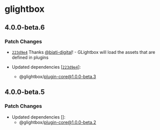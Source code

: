 # glightbox

## 4.0.0-beta.6

### Patch Changes

- [`223d9e4`](https://github.com/biati-digital/glightbox/commit/223d9e4e3aa9dfdb7ad382b4eff5f512cc351372) Thanks [@biati-digital](https://github.com/biati-digital)! - GLightbox will load the assets that are defined in plugins

- Updated dependencies [[`223d9e4`](https://github.com/biati-digital/glightbox/commit/223d9e4e3aa9dfdb7ad382b4eff5f512cc351372)]:
  - @glightbox/plugin-core@1.0.0-beta.3

## 4.0.0-beta.5

### Patch Changes

- Updated dependencies []:
  - @glightbox/plugin-core@1.0.0-beta.2
